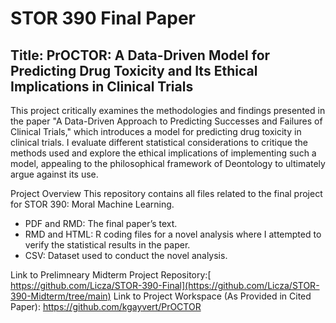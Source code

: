 # STOR 390 Final Paper
## Title: PrOCTOR: A Data-Driven Model for Predicting Drug Toxicity and Its Ethical Implications in Clinical Trials

This project critically examines the methodologies and findings presented in the paper "A Data-Driven Approach to Predicting Successes and Failures of Clinical Trials," which introduces a model for predicting drug toxicity in clinical trials. I evaluate different statistical considerations  to critique the methods used and explore the ethical implications of implementing such a model, appealing to the philosophical framework of Deontology to ultimately argue against its use.


Project Overview
This repository contains all files related to the final project for STOR 390: Moral Machine Learning.

- PDF and RMD: The final paper’s text.
- RMD and HTML: R coding files for a novel analysis where I attempted to verify the statistical results in the paper.
- CSV: Dataset used to conduct the novel analysis.


Link to Prelimneary Midterm Project Repository:[ https://github.com/Licza/STOR-390-Final](https://github.com/Licza/STOR-390-Midterm/tree/main)
Link to Project Workspace (As Provided in Cited Paper): https://github.com/kgayvert/PrOCTOR 
